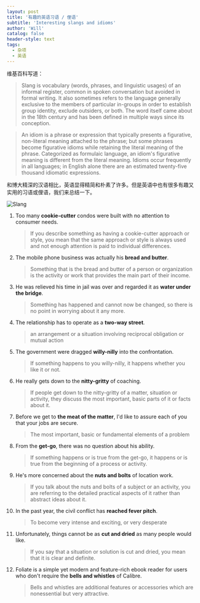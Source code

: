 ```yaml
---
layout: post
title: '有趣的英语习语 / 俚语'
subtitle: 'Interesting slangs and idioms'
author: 'Will'
catalog: false
header-style: text
tags:
  - 杂项
  - 英语
---
```


维基百科写道：

> Slang is vocabulary (words, phrases, and linguistic usages) of an informal
> register, common in spoken conversation but avoided in formal writing. It also
> sometimes refers to the language generally exclusive to the members of
> particular in-groups in order to establish group identity, exclude outsiders,
> or both. The word itself came about in the 18th century and has been defined
> in multiple ways since its conception.

> An idiom is a phrase or expression that typically presents a figurative,
> non-literal meaning attached to the phrase; but some phrases become figurative
> idioms while retaining the literal meaning of the phrase. Categorized as
> formulaic language, an idiom's figurative meaning is different from the
> literal meaning. Idioms occur frequently in all languages; in English alone
> there are an estimated twenty-five thousand idiomatic expressions.

和博大精深的汉语相比，英语显得精简和朴素了许多。但是英语中也有很多有趣又实用的习语或俚语，我们来总结一下。

![Slang](https://i.imgur.com/fszOLfs.jpg)

1. Too many **cookie-cutter** condos were built with no attention to consumer
   needs.

   > If you describe something as having a cookie-cutter approach or style, you
   > mean that the same approach or style is always used and not enough
   > attention is paid to individual differences.

2. The mobile phone business was actually his **bread and butter**.

   > Something that is the bread and butter of a person or organization is the
   > activity or work that provides the main part of their income.

3. He was relieved his time in jail was over and regarded it as **water under
   the bridge**.

   > Something has happened and cannot now be changed, so there is no point in
   > worrying about it any more.

4. The relationship has to operate as a **two-way street**.

   > an arrangement or a situation involving reciprocal obligation or mutual
   > action

5. The government were dragged **willy-nilly** into the confrontation.

   > If something happens to you willy-nilly, it happens whether you like it or
   > not.

6. He really gets down to the **nitty-gritty** of coaching.

   > If people get down to the nitty-gritty of a matter, situation or activity,
   > they discuss the most important, basic parts of it or facts about it.

7. Before we get to **the meat of the matter**, I'd like to assure each of you
   that your jobs are secure.

   > The most important, basic or fundamental elements of a problem

8. From the **get-go**, there was no question about his ability.

   > If something happens or is true from the get-go, it happens or is true from
   > the beginning of a process or activity.

9. He's more concerned about the **nuts and bolts** of location work.

   > If you talk about the nuts and bolts of a subject or an activity, you are
   > referring to the detailed practical aspects of it rather than abstract
   > ideas about it.

10. In the past year, the civil conflict has **reached fever pitch**.

    > To become very intense and exciting, or very desperate

11. Unfortunately, things cannot be as **cut and dried** as many people would
    like.

    > If you say that a situation or solution is cut and dried, you mean that it
    > is clear and definite.

12. Foliate is a simple yet modern and feature-rich ebook reader for users who
    don't require the **bells and whistles** of Calibre.

    > Bells and whistles are additional features or accessories which are
    > nonessential but very attractive.
